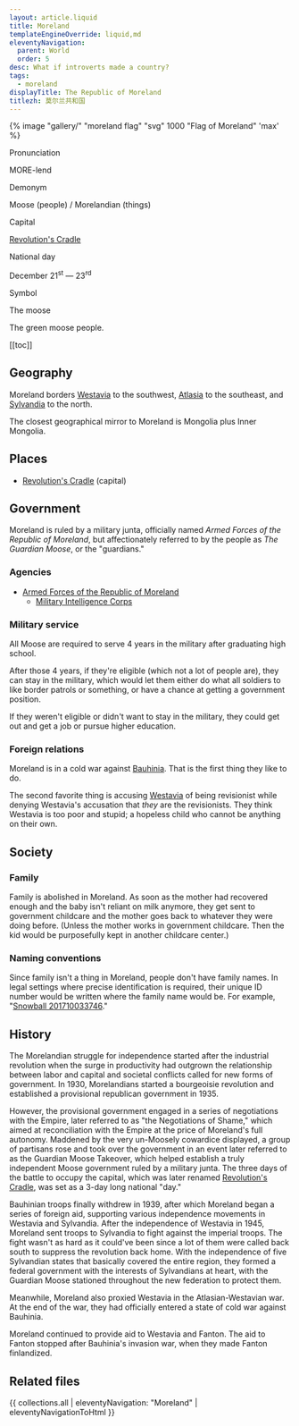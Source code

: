 ```yaml
---
layout: article.liquid
title: Moreland
templateEngineOverride: liquid,md
eleventyNavigation:
  parent: World
  order: 5
desc: What if introverts made a country?
tags:
  - moreland
displayTitle: The Republic of Moreland
titlezh: 莫尔兰共和国
---
```


{% image "gallery/" "moreland flag" "svg" 1000 "Flag of Moreland" 'max' %}

<div class="attr">
  <p>Pronunciation</p>
  <p>MORE-lend</p>
  <p>Demonym</p>
  <p>Moose (people) / Morelandian (things)</p>
  <p>Capital</p>
  <p><a href="/world/moreland/revolutions-cradle/">Revolution's Cradle</a></p>
  <p>National day</p>
  <p>December 21<sup>st</sup> — 23<sup>rd</sup></p>
  <p>Symbol</p>
  <p>The moose</p>
</div>

The green moose people.

[[toc]]

## Geography

Moreland borders [Westavia](/world/westavia/) to the southwest, [Atlasia](/world/atlasia/) to the southeast, and [Sylvandia](/world/sylvandia/) to the north.

The closest geographical mirror to Moreland is Mongolia plus Inner Mongolia.

## Places

- [Revolution's Cradle](/world/moreland/revolutions-cradle/) (capital)

## Government

Moreland is ruled by a military junta, officially named *Armed Forces of the Republic of Moreland*, but affectionately referred to by the people as *The Guardian Moose*, or the "guardians."

### Agencies

- [Armed Forces of the Republic of Moreland](/world/moreland/guardian-moose/)
	- [Military Intelligence Corps](/world/moreland/guardian-moose/mic/)

### Military service

All Moose are required to serve 4 years in the military after graduating high school.

After those 4 years, if they're eligible (which not a lot of people are), they can stay in the military, which would let them either do what all soldiers to like border patrols or something, or have a chance at getting a government position.

If they weren't eligible or didn't want to stay in the military, they could get out and get a job or pursue higher education.

### Foreign relations

Moreland is in a cold war against [Bauhinia](/world/bauhinia/). That is the first thing they like to do.

The second favorite thing is accusing [Westavia](/world/westavia/) of being revisionist while denying Westavia's accusation that *they* are the revisionists. They think Westavia is too poor and stupid; a hopeless child who cannot be anything on their own.

## Society

### Family

Family is abolished in Moreland. As soon as the mother had recovered enough and the baby isn't reliant on milk anymore, they get sent to government childcare and the mother goes back to whatever they were doing before. (Unless the mother works in government childcare. Then the kid would be purposefully kept in another childcare center.)

### Naming conventions

Since family isn't a thing in Moreland, people don't have family names. In legal settings where precise identification is required, their unique ID number would be written where the family name would be. For example, "[Snowball 201710033746](/characters/snowball/)."

## History

The Morelandian struggle for independence started after the industrial revolution when the surge in productivity had outgrown the relationship between labor and capital and societal conflicts called for new forms of government. In 1930, Morelandians started a bourgeoisie revolution and established a provisional republican government in 1935.

However, the provisional government engaged in a series of negotiations with the Empire, later referred to as "the Negotiations of Shame," which aimed at reconciliation with the Empire at the price of Moreland's full autonomy. Maddened by the very un-Moosely cowardice displayed, a group of partisans rose and took over the government in an event later referred to as the Guardian Moose Takeover, which helped establish a truly independent Moose government ruled by a military junta. The three days of the battle to occupy the capital, which was later renamed [Revolution's Cradle](/world/moreland/revolutions-cradle/), was set as a 3-day long national "day."

Bauhinian troops finally withdrew in 1939, after which Moreland began a series of foreign aid, supporting various independence movements in Westavia and Sylvandia. After the independence of Westavia in 1945, Moreland sent troops to Sylvandia to fight against the imperial troops. The fight wasn't as hard as it could've been since a lot of them were called back south to suppress the revolution back home. With the independence of five Sylvandian states that basically covered the entire region, they formed a federal government with the interests of Sylvandians at heart, with the Guardian Moose stationed throughout the new federation to protect them.

Meanwhile, Moreland also proxied Westavia in the Atlasian-Westavian war. At the end of the war, they had officially entered a state of cold war against Bauhinia.

Moreland continued to provide aid to Westavia and Fanton. The aid to Fanton stopped after Bauhinia's invasion war, when they made Fanton finlandized.

## Related files

{{ collections.all | eleventyNavigation: "Moreland" | eleventyNavigationToHtml }}
